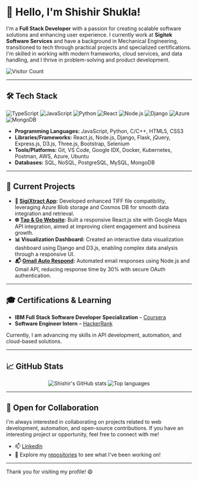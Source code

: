 # 👋 Hello, I'm Shishir Shukla!

I'm a **Full Stack Developer** with a passion for creating scalable software solutions and enhancing user experience. I currently work at **Sigitek Software Services** and have a background in Mechanical Engineering, transitioned to tech through practical projects and specialized certifications. I'm skilled in working with modern frameworks, cloud services, and data handling, and I thrive in problem-solving and product development.

![Visitor Count](https://komarev.com/ghpvc/?username=Cruz-Rider&label=Profile%20views&color=0e75b6&style=flat)

---

## 🛠️ Tech Stack

![TypeScript](https://img.shields.io/badge/TypeScript-%233178C6.svg?style=for-the-badge&logo=typescript&logoColor=white)
![JavaScript](https://img.shields.io/badge/JavaScript-%23F7DF1E.svg?style=for-the-badge&logo=JavaScript&logoColor=black)
![Python](https://img.shields.io/badge/Python-%233776AB.svg?style=for-the-badge&logo=Python&logoColor=white)
![React](https://img.shields.io/badge/React-%2361DAFB.svg?style=for-the-badge&logo=React&logoColor=black)
![Node.js](https://img.shields.io/badge/Node.js-%23339933.svg?style=for-the-badge&logo=Node.js&logoColor=white)
![Django](https://img.shields.io/badge/Django-%23092E20.svg?style=for-the-badge&logo=Django&logoColor=white)
![Azure](https://img.shields.io/badge/Azure-%230072C6.svg?style=for-the-badge&logo=Microsoft-Azure&logoColor=white)
![MongoDB](https://img.shields.io/badge/MongoDB-%2347A248.svg?style=for-the-badge&logo=MongoDB&logoColor=white)

- **Programming Languages:** JavaScript, Python, C/C++, HTML5, CSS3
- **Libraries/Frameworks:** React.js, Node.js, Django, Flask, jQuery, Express.js, D3.js, Three.js, Bootstrap, Selenium
- **Tools/Platforms:** Git, VS Code, Google IDX, Docker, Kubernetes, Postman, AWS, Azure, Ubuntu
- **Databases:** SQL, NoSQL, PostgreSQL, MySQL, MongoDB

---

## 🚀 Current Projects

- **📂 [SigiXtract App](https://sigixtract.web.app/):** Developed enhanced TIFF file compatibility, leveraging Azure Blob storage and Cosmos DB for smooth data integration and retrieval.
- **🌐 [Tap & Go Website](https://tapngocarwash.com/):** Built a responsive React.js site with Google Maps API integration, aimed at improving client engagement and business growth.
- **📊 Visualization Dashboard:** Created an interactive data visualization dashboard using Django and D3.js, enabling complex data analysis through a responsive UI.
- **📬 [Gmail Auto Respond](https://github.com/Cruz-Rider/gmailAutorespond):** Automated email responses using Node.js and Gmail API, reducing response time by 30% with secure OAuth authentication.

---

## 🎓 Certifications & Learning

- **IBM Full Stack Software Developer Specialization** – [Coursera](https://coursera.org/share/b7c2c1f44ac216eb95cfae23a29fd32e)
- **Software Engineer Intern** – [HackerRank](https://www.hackerrank.com/certificates/5e7045b52bc8)

Currently, I am advancing my skills in API development, automation, and cloud-based solutions.

---

## 📈 GitHub Stats

<div align="center">
  <img src="https://github-readme-stats.vercel.app/api?username=Cruz-Rider&show_icons=true&theme=radical" alt="Shishir's GitHub stats" />
  <img src="https://github-readme-stats.vercel.app/api/top-langs/?username=Cruz-Rider&layout=compact&theme=radical" alt="Top languages" />
</div>

---

## 💼 Open for Collaboration

I'm always interested in collaborating on projects related to web development, automation, and open-source contributions. If you have an interesting project or opportunity, feel free to connect with me!

- 📫 [LinkedIn](https://linkedin.com/in/shishirshukla)
- 🌟 Explore my [repositories](https://github.com/Cruz-Rider) to see what I've been working on!

---

Thank you for visiting my profile! 😄
